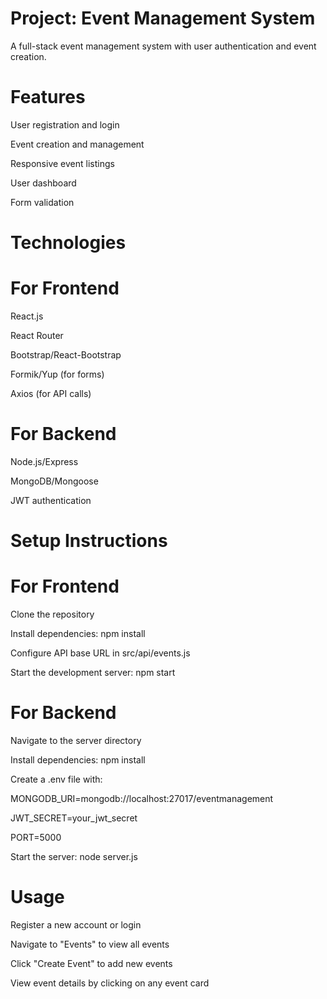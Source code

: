 # Project: Event Management System

A full-stack event management system with user authentication and event creation.

# Features

User registration and login

Event creation and management

Responsive event listings

User dashboard

Form validation

# Technologies

# For Frontend

React.js

React Router

Bootstrap/React-Bootstrap

Formik/Yup (for forms)

Axios (for API calls)

#   For Backend

Node.js/Express

MongoDB/Mongoose

JWT authentication

# Setup Instructions

# For Frontend

Clone the repository

Install dependencies: npm install

Configure API base URL in src/api/events.js

Start the development server: npm start

# For Backend

Navigate to the server directory

Install dependencies: npm install

Create a .env file with:

MONGODB_URI=mongodb://localhost:27017/eventmanagement

JWT_SECRET=your_jwt_secret

PORT=5000

Start the server: node server.js

# Usage

Register a new account or login

Navigate to "Events" to view all events

Click "Create Event" to add new events

View event details by clicking on any event card
